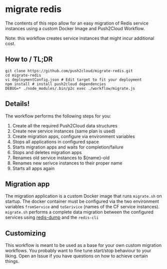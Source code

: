 # migrate redis
The contents of this repo allow for an easy migration of Redis service instances using a custom Docker Image and Push2Cloud Workflow.

Note: this workflow creates service instances that might incur additional cost.

## How to / TL;DR
```
git clone https://github.com/push2cloud/migrate-redis.git
cd migrate-redis
vi deploymentConfig.json # Edit target to fit your deployment
npm install # install push2cloud dependencies
DEBUG=* ./node_modules/.bin/p2c exec ./workflow/migrate.js
```

## Details!
The workflow performs the following steps for you:

1. Create all the required Push2Cloud data structures
2. Create new service instances (same plan is used)
3. Create migration apps, configure via environment variables
4. Stops all applications in configured space
5. Starts migration apps and waits for completion/failure
6. Stops and deletes migration apps
7. Renames old service instances to ${name}-old
8. Renames new serivce instances to their proper name
9. Starts all apps again

## Migration app
The migration application is a custom Docker image that runs `migrate.sh` on startup. The docker container must be configured via the two environment variables `fromService` and `toSerivice` (names of the CF service instances). `migrate.sh` performs a complete data migration between the configured services using [redis-dump](https://www.npmjs.com/package/redis-dump) and the `redis-cli`

## Customizing
This workflow is meant to be used as a base for your own custom migration workflows. You probably want to fine tune start/stop behaviour to your liking. Open an Issue if you have questions on how to achieve certain things.
